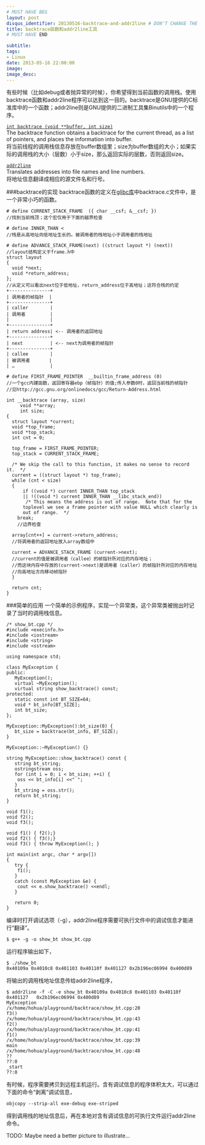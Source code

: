 ```yaml
---
# MUST HAVE BEG
layout: post
disqus_identifier: 20130516-backtrace-and-addr2line # DON'T CHANGE THE VALUE ONCE SET
title: backtrace函数和addr2line工具
# MUST HAVE END

subtitle:
tags: 
- Linux
date: 2013-05-16 22:00:00
image:
image_desc:
---
```

有些时候（比如debug或者抛异常的时候），你希望得到当前函数的调用栈。使用backtrace函数和addr2line程序可以达到这一目的。backtrace是GNU提供的C标准库中的一个函数；addr2line则是GNU提供的二进制工具集Binutils中的一个程序。  

[`int backtrace (void **buffer, int size)`](http://www.gnu.org/software/libc/manual/html_mono/libc.html#Backtraces)   
The backtrace function obtains a backtrace for the current thread, as a list of pointers, and places the information into buffer.   
将当前线程的调用栈信息存放在buffer数组里；size为buffer数组的大小；如果实际的调用栈的大小（层数）小于size，那么返回实际的层数，否则返回size。

[`addr2line`](http://sourceware.org/binutils/docs/binutils/addr2line.html)  
Translates addresses into file names and line numbers.  
将地址信息翻译成相应的源文件名和行号。


###backtrace的实现
backtrace函数的定义在[glibc库](http://zh.wikipedia.org/zh-cn/GNU_C_%E5%87%BD%E5%BC%8F%E5%BA%AB)中backtrace.c文件中，是一个非常小巧的函数。   

	# define CURRENT_STACK_FRAME  ({ char __csf; &__csf; })
	//找到当前栈顶；这个宏仅用于下面的越界检查
	
	# define INNER_THAN <
	//栈是从高地址向低地址生长的。被调用者的栈地址小于调用者的栈地址
	
	# define ADVANCE_STACK_FRAME(next) ((struct layout *) (next))
	//layout结构定义于frame.h中
	struct layout
	{
	  void *next;
	  void *return_address;
	};
	//从定义可以看出next位于低地址，return_address位于高地址；这符合栈的约定
	+---------------+
	| 调用者的帧指针  |
	+---------------+
	| caller        |
	| 调用者         |
	|               |
	+---------------+
	| return address| <-- 调用者的返回地址
	+---------------+
	| next          | <-- next为调用者的帧指针
	+---------------+
	| callee        |
	| 被调用者       |
	| …             |
	
	# define FIRST_FRAME_POINTER  __builtin_frame_address (0)
	//一个gcc内建函数，返回寄存器ebp（帧指针）的值;传入参数0时，返回当前栈的帧指针
	//见http://gcc.gnu.org/onlinedocs/gcc/Return-Address.html

	int __backtrace (array, size)
	     void **array;
	     int size;
	{
	  struct layout *current;
	  void *top_frame;
	  void *top_stack;
	  int cnt = 0;
	
	  top_frame = FIRST_FRAME_POINTER;
	  top_stack = CURRENT_STACK_FRAME;

	  /* We skip the call to this function, it makes no sense to record it.  */
	  current = ((struct layout *) top_frame);
	  while (cnt < size)
	  {
	      if ((void *) current INNER_THAN top_stack
		  || !((void *) current INNER_THAN __libc_stack_end))
	       /* This means the address is out of range.  Note that for the
		  toplevel we see a frame pointer with value NULL which clearly is
		  out of range.  */
		break;
		//边界检查

      array[cnt++] = current->return_address;
      //将调用者的返回地址放入array数组中

      current = ADVANCE_STACK_FRAME (current->next);
      //current的值是被调用者（callee）的帧指针所对应的内存地址；
      //而这块内存中存放的(current->next)是调用者（caller）的帧指针所对应的内存地址
      //向高地址方向移动帧指针
	  }
	
	  return cnt;
	}


###简单的应用
一个简单的示例程序，实现一个异常类，这个异常类被抛出时记录了当时的调用栈信息。

	/* show_bt.cpp */
	#include <execinfo.h>
	#include <iostream>
	#include <string>
	#include <sstream>
	
	using namespace std;
	
	class MyException {
	public:
	   MyException();
	   virtual ~MyException();
	   virtual string show_backtrace() const;
	protected:
	   static const int BT_SIZE=64;
	   void * bt_info[BT_SIZE];
	   int bt_size;
	};
	
	MyException::MyException():bt_size(0) {
	   bt_size = backtrace(bt_info, BT_SIZE);
	}
	
	MyException::~MyException() {}
	
	string MyException::show_backtrace() const {
	   string bt_string;
	   ostringstream oss;
	   for (int i = 0; i < bt_size; ++i) {
	    oss << bt_info[i] <<" ";
	   }
	   bt_string = oss.str();
	   return bt_string;
	}
	
	void f1();
	void f2();
	void f3();
	
	void f1() { f2();}
	void f2() { f3();}
	void f3() { throw MyException(); }
	
	int main(int argc, char * argv[])
	{
	   try {
	    f1();
	   }
	   catch (const MyException &e) {
	    cout << e.show_backtrace() <<endl;
	   }
	
	   return 0;
	}


编译时打开调试选项（-g），addr2line程序需要可执行文件中的调试信息才能进行“翻译”。   

	$ g++ -g -o show_bt show_bt.cpp
运行程序输出如下，

	$ ./show_bt
	0x40109a 0x4010c8 0x401103 0x40110f 0x401127 0x2b196ec06994 0x400d89
将输出的调用栈地址信息传给addr2line程序，

	$ addr2line -f -C -e show_bt 0x40109a 0x4010c8 0x401103 0x40110f 0x401127 	0x2b196ec06994 0x400d89
	MyException
	/x/home/hohua/playground/backtrace/show_bt.cpp:20
	f3()
	/x/home/hohua/playground/backtrace/show_bt.cpp:43
	f2()
	/x/home/hohua/playground/backtrace/show_bt.cpp:41
	f1()
	/x/home/hohua/playground/backtrace/show_bt.cpp:39
	main
	/x/home/hohua/playground/backtrace/show_bt.cpp:48
	??
	??:0
	_start
	??:0

有时候，程序需要拷贝到远程主机运行。含有调试信息的程序体积太大，可以通过下面的命令“剥离”调试信息，

	objcopy --strip-all exe-debug exe-striped
得到调用栈的地址信息后，再在本地对含有调试信息的可执行文件运行addr2line命令。

TODO: Maybe need a better picture to illustrate...